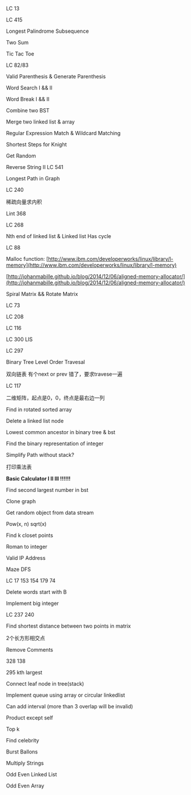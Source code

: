 LC 13

LC 415

Longest Palindrome Subsequence

Two Sum

Tic Tac Toe

LC 82/83

Valid Parenthesis & Generate Parenthesis

Word Search I && II

Word Break I && II

Combine two BST

Merge two linked list & array

Regular Expression Match & Wildcard Matching

Shortest Steps for Knight

Get Random

Reverse String II LC 541

Longest Path in Graph

LC 240

稀疏向量求内积

Lint 368

LC 268

Nth end of linked list  & Linked list Has cycle

LC 88

Malloc function: [http://www.ibm.com/developerworks/linux/library/l-memory](http://www.ibm.com/developerworks/linux/library/l-memory)

[http://johanmabille.github.io/blog/2014/12/06/aligned-memory-allocator/](http://johanmabille.github.io/blog/2014/12/06/aligned-memory-allocator/)

Spiral Matrix && Rotate Matrix

LC 73

LC 208

LC 116

LC 300  LIS

LC 297

Binary Tree Level Order Travesal

双向链表 有个next or prev 错了，要求travese一遍

LC 117

二维矩阵，起点是0，0，终点是最右边一列

Find in rotated sorted array

Delete a linked list node

Lowest common ancestor in binary tree & bst

Find the binary representation of integer

Simplify Path without stack?

打印乘法表

**Basic Calculator I II III !!!!!!**

Find second largest number in bst

Clone graph

Get random object from data stream

Pow\(x, n\)  sqrt\(x\)

Find k closet points

Roman to integer

Valid IP Address

Maze DFS

LC 17 153 154 179 74

Delete words start with B

Implement big integer

LC 237 240

Find shortest distance between two points in matrix

2个长方形相交点

Remove Comments

328 138

295 kth largest

Connect leaf node in tree\(stack\)

Implement queue using array or circular linkedlist

Can add interval \(more than 3 overlap will be invalid\)

Product except self

Top k

Find celebrity

Burst Ballons

Multiply Strings

Odd Even Linked List

Odd Even Array

